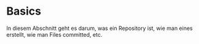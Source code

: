 # Basics

In diesem Abschnitt geht es darum, was ein Repository ist, wie man eines erstellt, wie man Files committed, etc.